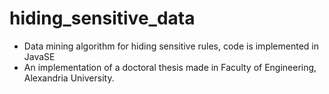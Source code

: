 # hiding_sensitive_data

* Data mining algorithm for hiding sensitive rules, code is implemented in JavaSE
* An implementation of a doctoral thesis made in Faculty of Engineering, Alexandria University.

